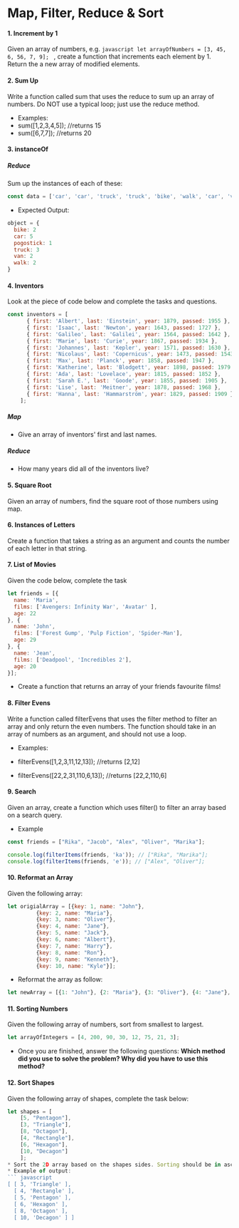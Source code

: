# Map, Filter, Reduce & Sort 

#### 1. Increment by 1
Given an array of numbers, e.g. ```javascript let arrayOfNumbers = [3, 45, 6, 56, 7, 9]; ``` , create a function that increments each element by 1. Return the a new array of modified elements. 

#### 2. Sum Up
Write a function called sum that uses the reduce to sum up an array of numbers. Do NOT use a typical loop; just use the reduce method.

* Examples:
* sum([1,2,3,4,5]); //returns 15
* sum([6,7,7]); //returns 20

#### 3. instanceOf
##### Reduce
Sum up the instances of each of these:
```javascript
const data = ['car', 'car', 'truck', 'truck', 'bike', 'walk', 'car', 'van', 'bike', 'walk', 'car', 'van', 'car', 'truck', 'pogostick'];
```
* Expected Output: 
```javascript
object = {
  bike: 2
  car: 5
  pogostick: 1
  truck: 3
  van: 2
  walk: 2
}
```
#### 4. Inventors
Look at the piece of code below and complete the tasks and questions.

```javascript
const inventors = [
      { first: 'Albert', last: 'Einstein', year: 1879, passed: 1955 },
      { first: 'Isaac', last: 'Newton', year: 1643, passed: 1727 },
      { first: 'Galileo', last: 'Galilei', year: 1564, passed: 1642 },
      { first: 'Marie', last: 'Curie', year: 1867, passed: 1934 },
      { first: 'Johannes', last: 'Kepler', year: 1571, passed: 1630 },
      { first: 'Nicolaus', last: 'Copernicus', year: 1473, passed: 1543 },
      { first: 'Max', last: 'Planck', year: 1858, passed: 1947 },
      { first: 'Katherine', last: 'Blodgett', year: 1898, passed: 1979 },
      { first: 'Ada', last: 'Lovelace', year: 1815, passed: 1852 },
      { first: 'Sarah E.', last: 'Goode', year: 1855, passed: 1905 },
      { first: 'Lise', last: 'Meitner', year: 1878, passed: 1968 },
      { first: 'Hanna', last: 'Hammarström', year: 1829, passed: 1909 }
    ];
```
##### Map
* Give an array of inventors' first and last names. 

##### Reduce
* How many years did all of the inventors live? 

#### 5. Square Root
Given an array of numbers, find the square root of those numbers using map. 

#### 6. Instances of Letters
Create a function that takes a string as an argument and counts the number of each letter in that string. 

#### 7. List of Movies
Given the code below, complete the task
```javascript
let friends = [{
  name: 'Maria',
  films: ['Avengers: Infinity War', 'Avatar' ],
  age: 22
}, {
  name: 'John',
  films: ['Forest Gump', 'Pulp Fiction', 'Spider-Man'],
  age: 29
}, {
  name: 'Jean',
  films: ['Deadpool', 'Incredibles 2'],
  age: 20
}];
```

* Create a function that returns an array of your friends favourite films!

#### 8. Filter Evens
Write a function called filterEvens that uses the filter method to filter an array and only return the even numbers. The function should take in an array of numbers as an argument, and should not use a loop.

* Examples:

* filterEvens([1,2,3,11,12,13]); //returns [2,12]
* filterEvens([22,2,31,110,6,13]); //returns [22,2,110,6]


#### 9. Search 
Given an array, create a function which uses filter() to filter an array based on a search query.
* Example
``` javascript
const friends = ["Rika", "Jacob", "Alex", "Oliver", "Marika"];

console.log(filterItems(friends, 'ka')); // ["Rika", "Marika"];
console.log(filterItems(friends, 'e')); // ["Alex", "Oliver"];
```
#### 10. Reformat an Array
Given the following array: 
```javascript
let origialArray = [{key: 1, name: "John"},
	     {key: 2, name: "Maria"},
	     {key: 3, name: "Oliver"},
	     {key: 4, name: "Jane"},
	     {key: 5, name: "Jack"},
	     {key: 6, name: "Albert"},
	     {key: 7, name: "Harry"},
	     {key: 8, name: "Ron"},
	     {key: 9, name: "Kenneth"},
	     {key: 10, name: "Kyle"}];
```
* Reformat the array as follow: 
```javascript
let newArray = [{1: "John"}, {2: "Maria"}, {3: "Oliver"}, {4: "Jane"}, {5: "Jack"}, {6: "Albert"}, {7: "Harry"}, {8: "Ron"}, {9: "Kenneth"}, {10: "Kyle"}];
```
#### 11. Sorting Numbers
Given the following array of numbers, sort from smallest to largest. 
```javascript
let arrayOfIntegers = [4, 200, 90, 30, 12, 75, 21, 3];
```
* Once you are finished, answer the following questions: **Which method did you use to solve the problem? Why did you have to use this method?** 

#### 12. Sort Shapes
Given the following array of shapes, complete the task below:
```javascript
let shapes = [
    [5, "Pentagon"],
    [3, "Triangle"],
    [8, "Octagon"],
    [4, "Rectangle"],
    [6, "Hexagon"],
    [10, "Decagon"]
    ];
* Sort the 2D array based on the shapes sides. Sorting should be in ascending order from smaller number to greater number. 
* Example of output:
``` javascript
[ [ 3, 'Triangle' ],
  [ 4, 'Rectangle' ],
  [ 5, 'Pentagon' ],
  [ 6, 'Hexagon' ],
  [ 8, 'Octagon' ],
  [ 10, 'Decagon' ] ]
```





 


